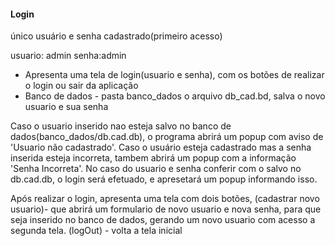#### Login ####

único usuário e senha cadastrado(primeiro acesso)

usuario: admin
senha:admin

- Apresenta uma tela de login(usuario e senha),
com os botões de realizar o login ou sair da aplicação
- Banco de dados - pasta banco_dados o arquivo  db_cad.bd, salva o novo usuario e sua senha

Caso o usuario inserido nao esteja salvo no banco de dados(banco_dados/db.cad.db),
o programa abrirá um popup com aviso de 'Usuario não cadastrado'. Caso o usuário esteja cadastrado mas a senha inserida esteja incorreta, tambem abrirá um popup com a informação 'Senha Incorreta'. No caso do usuario e senha conferir com o salvo no db.cad.db, o login será efetuado, e apresetará um popup informando isso.

Após realizar o login, apresenta uma tela com dois botões,
(cadastrar novo usuario)- que abrirá um formulario de novo usuario e nova senha,
para que seja inserido no banco de dados, gerando um novo usuario com acesso a segunda tela.
(logOut) -  volta a tela inicial
